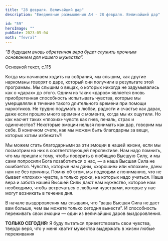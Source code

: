 ```yaml
---
title: "28 февраля. Величайший дар"
description: "Ежедневные размышления АН - 28 февраля. Величайший дар"

id: "59"
heroImage: ""
pubDate: 2023-05-04
moth: "fevral"
---
```


_“В будущем вновь обретенная вера будет служить прочным основанием для нашего
мужества”._

Основной текст, с.115

Когда мы начинаем ходить на собрания, мы слышим, как другие наркоманы говорят
о даре, который они получили в результате этой программы. Мы слышим о вещах, о
которых никогда не задумывались как о «дарах» до этого. Одним из таких «даров»
является вновь приобретенная способность испытывать чувства, которые мы
умерщвляли в течение такого длительного времени при помощи наркотиков. Не
трудно подумать о любви, радости и счастье как дарах, даже если прошло много
времени с момента, когда мы их ощутили. Но как насчет таких «плохих» чувств
как гнев, печаль, страх и одиночество? Некоторые эмоции нельзя понимать как
дар, говорим мы себе. В конечном счете, как мы можем быть благодарны за вещи,
которых хотим избежать?!

Мы можем стать благодарными за эти эмоции в нашей жизни, если мы посмотрим на
них в соответствующей перспективе. Нам надо помнить, что мы пришли к тому,
чтобы поверить в любящую Высшую Силу, и мы сами попросили Бога позаботиться о
нас, — а наша Высшая Сила не ошибается. Чувства, которые нам даны, «хорошие»
или «плохие», даны нам не без причины. Помня об этом, мы подходим к пониманию,
что не бывает «плохих» чувств, а только уроки, на которых надо учиться. Наша
вера и забота нашей Высшей Силы дают нам мужество, которое нам необходимо,
чтобы встречаться с любыми чувствами, которые у нас могут возникать в течение
дня.

В начале выздоровления мы слышали, что “ваша Высшая Сила не даст вам больше,
чем вы можете только сегодня вынести”. И способность переживать свои эмоции —
один из величайших даров выздоровления.

**ТОЛЬКО СЕГОДНЯ:** Я буду пытаться приветствовать свои чувства, твердо веря,
что у меня хватит мужества выдержать в жизни любые переживания
